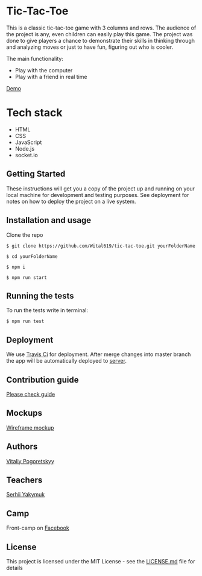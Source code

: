# Tic-Tac-Toe

This is a classic tic-tac-toe game with 3 columns and rows.
The audience of the project is any, even children can easily play this game.
The project was done to give players a chance to demonstrate their skills in thinking through and analyzing moves or just to have fun, figuring out who is cooler.

The main functionality:
- Play with the computer
- Play with a friend in real time

[Demo](https://wital619.github.io/tic-tac-toe/)

# Tech stack
 - HTML
 - CSS
 - JavaScript
 - Node.js
 - socket.io

## Getting Started
These instructions will get you a copy of the project up and running on your local machine for development and testing purposes. See deployment for notes on how to deploy the project on a live system.

## Installation and usage

Clone the repo

```
$ git clone https://github.com/Wital619/tic-tac-toe.git yourFolderName
```

```
$ cd yourFolderName
```

```
$ npm i
```

```
$ npm run start
```

## Running the tests

To run the tests write in terminal: 

```
$ npm run test
```

## Deployment

We use [Travis Ci](https://travis-ci.org/) for deployment. 
After merge changes into master branch the app will be automatically deployed to [server](https://wital619.github.io/tic-tac-toe/).

## Contribution guide

[Please check guide](https://github.com/Wital619/tic-tac-toe/blob/master/CONTRIBUTION%20GUIDE.md)

## Mockups

[Wireframe mockup](https://wireframepro.mockflow.com/view/Me990f544878e6d7ede961f6f97af97be1539629871444#/page/416705f7b0bc4e448a9462b99379b5ae)

## Authors

[Vitaliy Pogoretskyy](https://github.com/Wital619)

## Teachers

[Serhii Yakymuk](https://github.com/serhii-yakymuk)

## Camp
Front-camp on [Facebook](https://www.facebook.com/groups/270300106928894)

## License

This project is licensed under the MIT License - see the [LICENSE.md](LICENSE.md) file for details

